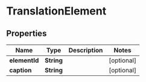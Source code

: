 # TranslationElement

## Properties
Name | Type | Description | Notes
------------ | ------------- | ------------- | -------------
**elementId** | **String** |  |  [optional]
**caption** | **String** |  |  [optional]
